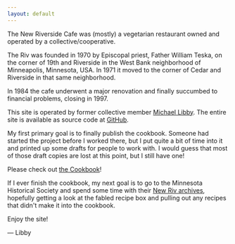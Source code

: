 ```yaml
---
layout: default
---
```

The New Riverside Cafe was (mostly) a vegetarian restaurant owned and operated by a collective/cooperative.

The Riv was founded in 1970 by Episcopal priest, Father William Teska, on the corner of 19th and Riverside
in the West Bank neighborhood of Minneapolis, Minnesota, USA. In 1971 it moved to the corner of Cedar and Riverside in that same neighborhood.

In 1984 the cafe underwent a major renovation and finally succumbed to financial problems, closing in 1997.

This site is operated by former collective member <a href="mailto:m@mlibby.com">Michael Libby</a>. The entire site is available as source code at <a href="https://github.com/mlibby/newriversidecafe.com">GitHub</a>.

My first primary goal is to finally publish the cookbook. Someone had started the project before I worked
there, but I put quite a bit of time into it and printed up some drafts for people to work with. I would
guess that most of those draft copies are lost at this point, but I still have one!

Please check out <a href="cookbook">the Cookbook</a>!

If I ever finish the cookbook, my next goal is to go to the Minnesota Historical Society and spend some
time with their <a href="http://www2.mnhs.org/library/findaids/00523.xml?return=q%3Dnew%2520riverside%2520cafe">New Riv archives</a>, hopefully getting a look at the fabled
recipe box and pulling out any recipes that didn't make it into the cookbook.

Enjoy the site!

 &mdash; Libby